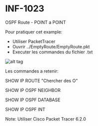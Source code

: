 # INF-1023

OSPF Route - POINT a POINT

Pour pratiquer cet example:
- Utiliser PacketTracer
- Ouvrir ../EmptyRoute/EmptyRoute.pkt
- Executer les commandes du fichier .txt

![alt tag](https://github.com/setrar/INF-1023/blob/master/OspfRoute/OspfRoute.png)

Les commandes a retenir:

SHOW IP ROUTE                "Chercher des O"

SHOW IP OSPF NEIGHBOR

SHOW IP OSPF DATABASE

SHOW IP OSPF INT <Interface>


Note: Utiliser Cisco Packet Tracer 6.2.0
